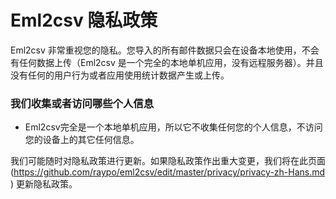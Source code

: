 # Eml2csv 隐私政策

Eml2csv 非常重视您的隐私。您导入的所有邮件数据只会在设备本地使用，不会有任何数据上传（Eml2csv 是一个完全的本地单机应用，没有远程服务器）。并且没有任何的用户行为或者应用使用统计数据产生或上传。

### 我们收集或者访问哪些个人信息

- Eml2csv完全是一个本地单机应用，所以它不收集任何您的个人信息，不访问您的设备上的其它任何信息。

我们可能随时对隐私政策进行更新。如果隐私政策作出重大变更，我们将在此页面(https://github.com/raypo/eml2csv/edit/master/privacy/privacy-zh-Hans.md ) 更新隐私政策。
